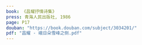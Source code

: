 ```yaml
---
book: 《昌耀抒情诗集》
press: 青海人民出版社, 1986
page: P17
douban: "https://book.douban.com/subject/3034201/"
pdf: "昌耀 - 峨日朵雪峰之侧.pdf"
---
```

